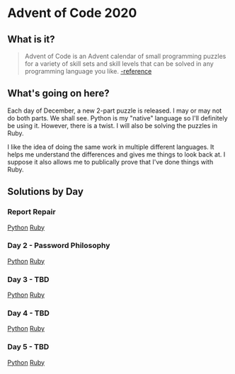 # Advent of Code 2020
## What is it?
> Advent of Code is an Advent calendar of small programming puzzles for a variety of skill sets and skill levels that can be solved in any programming language you like. [-reference](https://adventofcode.com/2020/about)
## What's going on here?
Each day of December, a new 2-part puzzle is released. I may or may not do both parts. We shall see. Python is my "native" language so I'll definitely be using it. However, there is a twist. I will also be solving the puzzles in Ruby. 

I like the idea of doing the same work in multiple different languages. It helps me understand the differences and gives me things to look back at. I suppose it also allows me to publically prove that I've done things with Ruby.
## Solutions by Day
### Report Repair
[Python](https://github.com/VickiLanger/Advent-of-Code-2020/blob/main/report-repair.py)
[Ruby](https://github.com/VickiLanger/Advent-of-Code-2020/blob/main/report-repair.rb)
### Day 2 - Password Philosophy
[Python](https://github.com/VickiLanger/Advent-of-Code-2020/blob/main/password-philosophy.py)
[Ruby](https://github.com/VickiLanger/Advent-of-Code-2020/blob/main/password-philosophy.rb)
### Day 3 - TBD
[Python]()
[Ruby]()
### Day 4 - TBD
[Python]()
[Ruby]()
### Day 5 - TBD
[Python]()
[Ruby]()